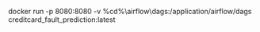 docker run -p 8080:8080 -v %cd%\airflow\dags:/application/airflow/dags creditcard_fault_prediction:latest